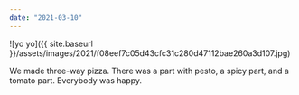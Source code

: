 ```yaml
---
date: "2021-03-10"
---
```


![yo yo]({{ site.baseurl }}/assets/images/2021/f08eef7c05d43cfc31c280d47112bae260a3d107.jpg)

We made three-way pizza. There was a part with pesto, a spicy part, and a tomato part. Everybody was happy.
